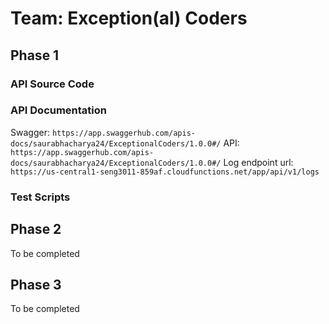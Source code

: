 # Team: Exception(al) Coders
## Phase 1
### API Source Code
### API Documentation
Swagger: 
```https://app.swaggerhub.com/apis-docs/saurabhacharya24/ExceptionalCoders/1.0.0#/```
API: ```https://app.swaggerhub.com/apis-docs/saurabhacharya24/ExceptionalCoders/1.0.0#/```
Log endpoint url: ```https://us-central1-seng3011-859af.cloudfunctions.net/app/api/v1/logs```
### Test Scripts
## Phase 2
To be completed
## Phase 3
To be completed
